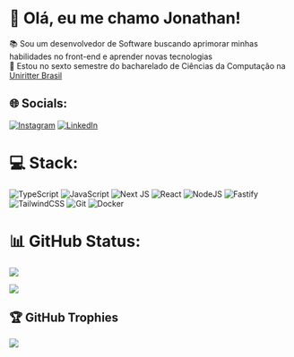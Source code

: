 


# 💫 Olá, eu me chamo Jonathan!
📚 Sou um desenvolvedor de Software buscando aprimorar minhas habilidades no front-end e aprender novas tecnologias <br>
🏫 Estou no sexto semestre do bacharelado de Ciências da Computação na  [Uniritter Brasil](https://www.uniritter.edu.br/)<br>
<!-- 🚀 Alguns de meus projetos atuais - [**Portfólio**](http://github.com/JonathanMotta44) -->


## 🌐 Socials:
[![Instagram](https://img.shields.io/badge/Instagram-%23E4405F.svg?style=for-the-badge&logo=Instagram&logoColor=white)](https://instagram.com/jonathan.motta44) 
[![LinkedIn](https://img.shields.io/badge/linkedin-%230077B5.svg?style=for-the-badge&logo=linkedin&logoColor=white)](https://linkedin.com/in/JonathanMotta4)
# 💻 Stack:
![TypeScript](https://img.shields.io/badge/typescript-%23007ACC.svg?style=for-the-badge&logo=typescript&logoColor=white)
![JavaScript](https://img.shields.io/badge/javascript-%23323330.svg?style=for-the-badge&logo=javascript&logoColor=%23F7DF1E)
![Next JS](https://img.shields.io/badge/Next-black?style=for-the-badge&logo=next.js&logoColor=white)
![React](https://img.shields.io/badge/react-%2320232a.svg?style=for-the-badge&logo=react&logoColor=%2361DAFB)
![NodeJS](https://img.shields.io/badge/node.js-6DA55F?style=for-the-badge&logo=node.js&logoColor=white) 
![Fastify](https://img.shields.io/badge/fastify-%23000000.svg?style=for-the-badge&logo=fastify&logoColor=white) 
![TailwindCSS](https://img.shields.io/badge/tailwindcss-%2338B2AC.svg?style=for-the-badge&logo=tailwind-css&logoColor=white) 
![Git](https://img.shields.io/badge/git-%23F05033.svg?style=for-the-badge&logo=git&logoColor=white) 
![Docker](https://img.shields.io/badge/docker-%230db7ed.svg?style=for-the-badge&logo=docker&logoColor=white) 

# 📊 GitHub Status:
![](https://github-readme-stats.vercel.app/api?username=JonathanMotta4&theme=rose_pine&hide_border=false&include_all_commits=true&count_private=true)<br/>
<!--![](https://github-readme-streak-stats.herokuapp.com/?user=JonathanMotta4&theme=rose_pine&hide_border=false)<br/>-->
![](https://github-readme-stats.vercel.app/api/top-langs/?username=JonathanMotta4&theme=rose_pine&hide_border=false&include_all_commits=true&count_private=true&layout=compact)

## 🏆 GitHub Trophies
![](https://github-profile-trophy.vercel.app/?username=JonathanMotta4&theme=rose_pine&no-frame=true&no-bg=true&margin-w=4)

